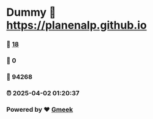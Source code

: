 # Dummy :link: https://planenalp.github.io 
### :page_facing_up: [18](https://planenalp.github.io/tag.html) 
### :speech_balloon: 0 
### :hibiscus: 94268 
### :alarm_clock: 2025-04-02 01:20:37 
### Powered by :heart: [Gmeek](https://github.com/Meekdai/Gmeek)
